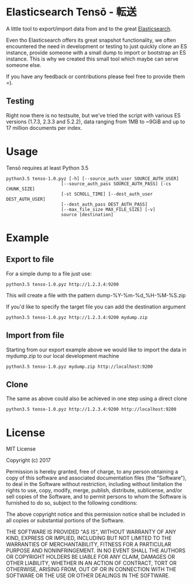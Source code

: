 # Elasticsearch Tensō - 転送
A little tool to export/import data from and to the great [Elasticsearch](https://www.elastic.co).

Even tho Elasticsearch offers its great snapshot functionality, we often encountered the need in development or testing to just quickly clone an ES instance, provide someone with a small dump to import or bootstrap an ES instance.
This is why we created this small tool which maybe can serve someone else. 

If you have any feedback or contributions please feel free to provide them =). 

## Testing
Right now there is no testsuite, but we've tried the script with various ES versions (1.7.3, 2.3.3 and 5.2.2), data ranging from 1MB to ~9GiB and up to 17 million documents per index.

# Usage

Tensō requires at least Python 3.5

```
python3.5 tenso-1.0.pyz [-h] [--source_auth_user SOURCE_AUTH_USER]
                     [--source_auth_pass SOURCE_AUTH_PASS] [-cs CHUNK_SIZE]
                     [-st SCROLL_TIME] [--dest_auth_user DEST_AUTH_USER]
                     [--dest_auth_pass DEST_AUTH_PASS]
                     [--max_file_size MAX_FILE_SIZE] [-v]
                     source [destination]
```

# Example

## Export to file

For a simple dump to a file just use:
```
python3.5 tenso-1.0.pyz http://1.2.3.4:9200 
```
This will create a file with the pattern dump-%Y-%m-%d_%H-%M-%S.zip

If you'd like to specify the target file you can add the destination argument
```
python3.5 tenso-1.0.pyz http://1.2.3.4:9200 mydump.zip
```

## Import from file
Starting from our export example above we would like to import the data in mydump.zip to our local development machine

```
python3.5 tenso-1.0.pyz mydump.zip http://localhost:9200
```

## Clone 
The same as above could also be achieved in one step using a direct clone

```
python3.5 tenso-1.0.pyz http://1.2.3.4:9200 http://localhost:9200
```


# License

MIT License

Copyright (c) 2017

Permission is hereby granted, free of charge, to any person obtaining a copy
of this software and associated documentation files (the "Software"), to deal
in the Software without restriction, including without limitation the rights
to use, copy, modify, merge, publish, distribute, sublicense, and/or sell
copies of the Software, and to permit persons to whom the Software is
furnished to do so, subject to the following conditions:

The above copyright notice and this permission notice shall be included in all
copies or substantial portions of the Software.

THE SOFTWARE IS PROVIDED "AS IS", WITHOUT WARRANTY OF ANY KIND, EXPRESS OR
IMPLIED, INCLUDING BUT NOT LIMITED TO THE WARRANTIES OF MERCHANTABILITY,
FITNESS FOR A PARTICULAR PURPOSE AND NONINFRINGEMENT. IN NO EVENT SHALL THE
AUTHORS OR COPYRIGHT HOLDERS BE LIABLE FOR ANY CLAIM, DAMAGES OR OTHER
LIABILITY, WHETHER IN AN ACTION OF CONTRACT, TORT OR OTHERWISE, ARISING FROM,
OUT OF OR IN CONNECTION WITH THE SOFTWARE OR THE USE OR OTHER DEALINGS IN THE
SOFTWARE.

